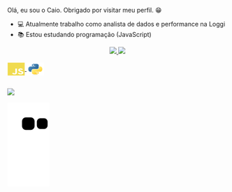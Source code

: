 Olá, eu sou o Caio. Obrigado por visitar meu perfil. 😁


- 💻 Atualmente trabalho como analista de dados e performance na Loggi
- 📚 Estou estudando programação (JavaScript)

<div align="center">
  <a href="https://github.com/caiomduutra">
  <img height="180em" src="https://github-readme-stats.vercel.app/api?username=CaioMDutra&show_icons=true&theme=dark&include_all_commits=true&count_private=true"/>
  <img height="180em" src="https://github-readme-stats.vercel.app/api/top-langs/?username=CaioMDutra&layout=compact&langs_count=7&theme=dark"/>
</div>
</div>
<div style="display: inline_block"><br>
  <img align="center" alt="Caio-Js" height="30" width="40" src="https://raw.githubusercontent.com/devicons/devicon/master/icons/javascript/javascript-plain.svg">
  <img align="center" alt="Caio-Python" height="30" width="40" src="https://raw.githubusercontent.com/devicons/devicon/master/icons/python/python-original.svg">
</div>

##

<div>
<a href="https://www.linkedin.com/in/caio-dutra-199a3b125/" target="_blank"><img src="https://img.shields.io/badge/-LinkedIn-%230077B5?style=for-the-badge&logo=linkedin&logoColor=white" target="_blank"></a>
</div>

![Snake animation](https://github.com/CaioMDutra/CaioMDutra/blob/output/github-contribution-grid-snake.svg)
